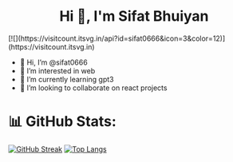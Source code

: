 <h1 align="center">Hi 👋, I'm Sifat Bhuiyan</h1>
[![](https://visitcount.itsvg.in/api?id=sifat0666&icon=3&color=12)](https://visitcount.itsvg.in)

- 👋 Hi, I’m @sifat0666
- 👀 I’m interested in web
- 🌱 I’m currently learning gpt3
- 💞️ I’m looking to collaborate on react projects

<!---
sifat0666/sifat0666 is a ✨ special ✨ repository because its `README.md` (this file) appears on your GitHub profile.
You can click the Preview link to take a look at your changes.
--->
# 📊 GitHub Stats:

[![GitHub Streak](https://streak-stats.demolab.com/?user=sifat0666)](https://git.io/streak-stats)
[![Top Langs](https://github-readme-stats.vercel.app/api/top-langs/?username=sifat0666&layout=compact&theme=vision-friendly-dark)](https://github.com/anuraghazra/github-readme-stats)
